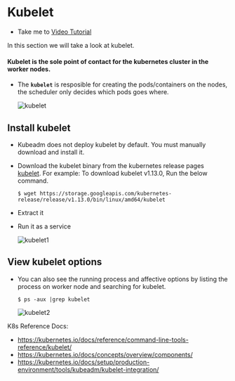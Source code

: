 # Kubelet

- Take me to [Video Tutorial](https://kodekloud.com/topic/kubelet/)

In this section we will take a look at kubelet.

#### Kubelet is the sole point of contact for the kubernetes cluster in the worker nodes.

- The **`kubelet`** is resposible for creating the pods/containers on the nodes, the scheduler only decides which pods goes where.

  ![kubelet](../../images/kubelet.PNG)

## Install kubelet

- Kubeadm does not deploy kubelet by default. You must manually download and install it.
- Download the kubelet binary from the kubernetes release pages [kubelet](https://storage.googleapis.com/kubernetes-release/release/v1.13.0/bin/linux/amd64/kubelet). For example: To download kubelet v1.13.0, Run the below command.

  ```
  $ wget https://storage.googleapis.com/kubernetes-release/release/v1.13.0/bin/linux/amd64/kubelet
  ```
- Extract it
- Run it as a service

  ![kubelet1](../../images/kubelet1.PNG)

## View kubelet options

- You can also see the running process and affective options by listing the process on worker node and searching for kubelet.

  ```
  $ ps -aux |grep kubelet
  ```

  ![kubelet2](../../images/kubelet2.PNG)

K8s Reference Docs:

- https://kubernetes.io/docs/reference/command-line-tools-reference/kubelet/
- https://kubernetes.io/docs/concepts/overview/components/
- https://kubernetes.io/docs/setup/production-environment/tools/kubeadm/kubelet-integration/
